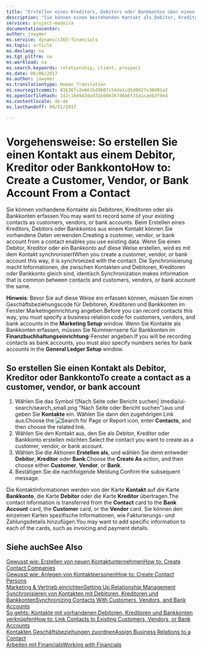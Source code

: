```yaml
---
title: "Erstellen eines Kreditors, Debitors oder Bankkontos über einen Kontakt | Microsoft Docs"
description: "Sie können einen bestehenden Kontakt als Debitor, Kreditor oder Bankkonto mithilfe der vorhandenen Daten und angeben Geschäftsbeziehung erfassen."
services: project-madeira
documentationcenter: 
author: jswymer
ms.service: dynamics365-financials
ms.topic: article
ms.devlang: na
ms.tgt_pltfrm: na
ms.workload: na
ms.search.keywords: relationship, client, prospect
ms.date: 06/06/2017
ms.author: jswymer
ms.translationtype: Human Translation
ms.sourcegitcommit: 81636fc2e661bd9b07c54da1cd5d0d27e30d01a2
ms.openlocfilehash: 142c1649438ad31b604767d6b6f35a1caeb3f9e4
ms.contentlocale: de-de
ms.lasthandoff: 09/11/2017

---
```

# <a name="how-to-create-a-customer-vendor-or-bank-account-from-a-contact"></a><span data-ttu-id="f3ef2-103">Vorgehensweise: So erstellen Sie einen Kontakt aus einem Debitor, Kreditor oder Bankkonto</span><span class="sxs-lookup"><span data-stu-id="f3ef2-103">How to: Create a Customer, Vendor, or Bank Account From a Contact</span></span>
<span data-ttu-id="f3ef2-104">Sie können vorhandene Kontakte als Debitoren, Kreditoren oder als Bankkonten erfassen.</span><span class="sxs-lookup"><span data-stu-id="f3ef2-104">You may want to record some of your existing contacts as customers, vendors, or bank accounts.</span></span> <span data-ttu-id="f3ef2-105">Beim Erstellen eines Kreditors, Debitors oder Bankkontos aus einem Kontakt können Sie vorhandene Daten verwenden.</span><span class="sxs-lookup"><span data-stu-id="f3ef2-105">Creating a customer, vendor, or bank account from a contact enables you use existing data.</span></span> <span data-ttu-id="f3ef2-106">Wenn Sie einen Debitor, Kreditor oder ein Bankkonto auf diese Weise erstellen, wird es mit dem Kontakt synchronisiert</span><span class="sxs-lookup"><span data-stu-id="f3ef2-106">When you create a customer, vendor, or bank account this way, it is synchronized with the contact.</span></span> <span data-ttu-id="f3ef2-107">Die Synchronisierung macht Informationen, die zwischen Kontakten und Debitoren, Kreditoren oder Bankkonto gleich sind, identisch.</span><span class="sxs-lookup"><span data-stu-id="f3ef2-107">Synchronization makes information that is common between contacts and customers, vendors, or bank account the same.</span></span>

<span data-ttu-id="f3ef2-108">**Hinweis**: Bevor Sie auf diese Weise ein erfassen können, müssen Sie einen Geschäftsbeziehungscode für Debitoren, Kreditoren und Bankkonten im Fenster Marketingeinrichtung angeben.</span><span class="sxs-lookup"><span data-stu-id="f3ef2-108">Before you can record contacts this way, you must specify a business relation code for customers, vendors, and bank accounts in the **Marketing Setup** window.</span></span> <span data-ttu-id="f3ef2-109">Wenn Sie Kontakte als Bankkonten erfassen, müssen Sie Nummernserie für Bankkonten im **Finanzbuchhaltungseinrichtung**-Fenster angeben.</span><span class="sxs-lookup"><span data-stu-id="f3ef2-109">If you will be recording contacts as bank accounts, you must also specify numbers series for bank accounts in the **General Ledger Setup** window.</span></span>

## <a name="to-create-a-contact-as-a-customer-vendor-or-bank-account"></a><span data-ttu-id="f3ef2-110">So erstellen Sie einen Kontakt als Debitor, Kreditor oder Bankkonto</span><span class="sxs-lookup"><span data-stu-id="f3ef2-110">To create a contact as a customer, vendor, or bank account</span></span>
1. <span data-ttu-id="f3ef2-111">Wählen Sie das Symbol ![Nach Seite oder Bericht suchen] (media/ui-search/search_small.png "Nach Seite oder Bericht suchen")aus und geben Sie **Kontakte** ein. Wählen Sie dann den zugehörigen Link aus.</span><span class="sxs-lookup"><span data-stu-id="f3ef2-111">Choose the ![Search for Page or Report](media/ui-search/search_small.png "Search for Page or Report icon") icon, enter **Contacts**, and then choose the related link.</span></span>
2. <span data-ttu-id="f3ef2-112">Wählen Sie den Kontakt aus, den Sie als Debitor, Kreditor oder Bankkonto erstellen möchten.</span><span class="sxs-lookup"><span data-stu-id="f3ef2-112">Select the contact you want to create as a customer, vendor, or bank account.</span></span>
3. <span data-ttu-id="f3ef2-113">Wählen Sie die Aktionen **Erstellen als**, und wählen Sie denn entweder **Debitor**, **Kreditor** oder **Bank**.</span><span class="sxs-lookup"><span data-stu-id="f3ef2-113">Choose the **Create As** action, and then choose either **Customer**, **Vendor**, or **Bank**.</span></span>
4. <span data-ttu-id="f3ef2-114">Bestätigen Sie die nachfolgende Meldung.</span><span class="sxs-lookup"><span data-stu-id="f3ef2-114">Confirm the subsequent message.</span></span>

<span data-ttu-id="f3ef2-115">Die Kontaktinformationen werden von der Karte **Kontakt** auf die Karte **Bankkonto**, die Karte **Debitor** oder die Karte **Kreditor** übertragen.</span><span class="sxs-lookup"><span data-stu-id="f3ef2-115">The contact information is transferred from the **Contact** card to the **Bank Account** card, the **Customer** card, or the **Vendor** card.</span></span> <span data-ttu-id="f3ef2-116">Sie können den einzelnen Karten spezifische Informationen, wie Fakturierungs- und Zahlungsdetails hinzufügen.</span><span class="sxs-lookup"><span data-stu-id="f3ef2-116">You may want to add specific information to each of the cards, such as invoicing and payment details.</span></span>

## <a name="see-also"></a><span data-ttu-id="f3ef2-117">Siehe auch</span><span class="sxs-lookup"><span data-stu-id="f3ef2-117">See Also</span></span>
[<span data-ttu-id="f3ef2-118">Gewusst wie: Erstellen von neuen Kontaktunternehmen</span><span class="sxs-lookup"><span data-stu-id="f3ef2-118">How to: Create Contact Companies</span></span>](marketing-create-contact-companies.md)  
[<span data-ttu-id="f3ef2-119">Gewusst wie: Anlegen von Kontaktpersonen</span><span class="sxs-lookup"><span data-stu-id="f3ef2-119">How to: Create Contact Persons</span></span>](marketing-create-contact-persons.md)  
[<span data-ttu-id="f3ef2-120">Marketing & Vertrieb einrichten</span><span class="sxs-lookup"><span data-stu-id="f3ef2-120">Setting Up Relationship Management</span></span>](marketing-setup-marketing.md)  
[<span data-ttu-id="f3ef2-121">Synchronisieren von Kontakten mit Debitoren, Kreditoren und Bankkonten</span><span class="sxs-lookup"><span data-stu-id="f3ef2-121">Synchronizing Contacts With Customers, Vendors, and Bank Accounts</span></span>](marketing-synchronize-contacts-customers-vendors-bank-accounts.md)  
[<span data-ttu-id="f3ef2-122">So gehts: Kontakte mit vorhandenen Debitoren, Kreditoren und Bankkonten verknüpfen</span><span class="sxs-lookup"><span data-stu-id="f3ef2-122">How to: Link Contacts to Existing Customers, Vendors, or Bank Accounts</span></span>](marketing-how-link-contact.md)  
[<span data-ttu-id="f3ef2-123">Kontakten Geschäftsbeziehungen zuordnen</span><span class="sxs-lookup"><span data-stu-id="f3ef2-123">Assign Business Relations to a Contact</span></span>](marketing-business-relations.md#AssignBusRelContact)  
[<span data-ttu-id="f3ef2-124">Arbeiten mit Financials</span><span class="sxs-lookup"><span data-stu-id="f3ef2-124">Working with Financials</span></span>](ui-work-product.md)

